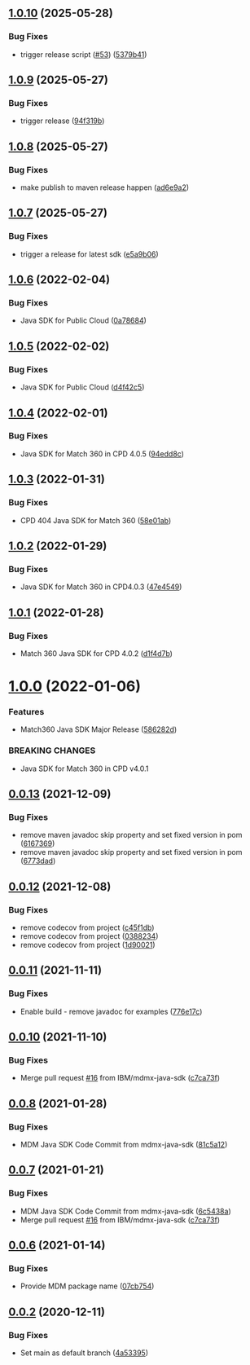 ## [1.0.10](https://github.com/IBM/mdm-java-sdk/compare/1.0.9...1.0.10) (2025-05-28)


### Bug Fixes

* trigger release script ([#53](https://github.com/IBM/mdm-java-sdk/issues/53)) ([5379b41](https://github.com/IBM/mdm-java-sdk/commit/5379b41eb783be9ac9809302cd3f3fa75e728f1d))

## [1.0.9](https://github.com/IBM/mdm-java-sdk/compare/1.0.8...1.0.9) (2025-05-27)


### Bug Fixes

* trigger release ([94f319b](https://github.com/IBM/mdm-java-sdk/commit/94f319b50df9cb3efb7cbcffa9258e3a86c24f31))

## [1.0.8](https://github.com/IBM/mdm-java-sdk/compare/1.0.7...1.0.8) (2025-05-27)


### Bug Fixes

* make publish to maven release happen ([ad6e9a2](https://github.com/IBM/mdm-java-sdk/commit/ad6e9a2597b3d95fc0e09eec17d6fb6bfa452098))

## [1.0.7](https://github.com/IBM/mdm-java-sdk/compare/1.0.6...1.0.7) (2025-05-27)


### Bug Fixes

* trigger a release for latest sdk ([e5a9b06](https://github.com/IBM/mdm-java-sdk/commit/e5a9b06a3ed4f6c33d5c890fa9e6e1c0aa5c2dab))

## [1.0.6](https://github.com/IBM/mdm-java-sdk/compare/1.0.5...1.0.6) (2022-02-04)


### Bug Fixes

* Java SDK for Public Cloud ([0a78684](https://github.com/IBM/mdm-java-sdk/commit/0a78684c60aa41a46198d4800a5610bde1acd257))

## [1.0.5](https://github.com/IBM/mdm-java-sdk/compare/1.0.4...1.0.5) (2022-02-02)


### Bug Fixes

* Java SDK for Public Cloud ([d4f42c5](https://github.com/IBM/mdm-java-sdk/commit/d4f42c5bc402372050a1890d8e28580c3750d435))

## [1.0.4](https://github.com/IBM/mdm-java-sdk/compare/1.0.3...1.0.4) (2022-02-01)


### Bug Fixes

* Java SDK for Match 360 in CPD 4.0.5 ([94edd8c](https://github.com/IBM/mdm-java-sdk/commit/94edd8c3367d0cd5b18f676692425e2702f65d08))

## [1.0.3](https://github.com/IBM/mdm-java-sdk/compare/1.0.2...1.0.3) (2022-01-31)


### Bug Fixes

* CPD 404 Java SDK for Match 360 ([58e01ab](https://github.com/IBM/mdm-java-sdk/commit/58e01ab1186d6f0174e31bad308f1b0f1bf9ebe1))

## [1.0.2](https://github.com/IBM/mdm-java-sdk/compare/1.0.1...1.0.2) (2022-01-29)


### Bug Fixes

* Java SDK for Match 360 in CPD4.0.3  ([47e4549](https://github.com/IBM/mdm-java-sdk/commit/47e4549cdccbae1c11c736d4bb34178796efb33a))

## [1.0.1](https://github.com/IBM/mdm-java-sdk/compare/1.0.0...1.0.1) (2022-01-28)


### Bug Fixes

* Match 360 Java SDK for CPD 4.0.2 ([d1f4d7b](https://github.com/IBM/mdm-java-sdk/commit/d1f4d7bed2b2029d019c1f11593606a20a564320))

# [1.0.0](https://github.com/IBM/mdm-java-sdk/compare/0.0.13...1.0.0) (2022-01-06)


### Features

* Match360 Java SDK Major Release ([586282d](https://github.com/IBM/mdm-java-sdk/commit/586282df46b687a7d596c210eb797b66ca7f1b9e))


### BREAKING CHANGES

* Java SDK for Match 360 in CPD v4.0.1

## [0.0.13](https://github.com/IBM/mdm-java-sdk/compare/0.0.12...0.0.13) (2021-12-09)


### Bug Fixes

* remove maven javadoc skip property and set fixed version in pom ([6167369](https://github.com/IBM/mdm-java-sdk/commit/6167369c829efd8da928695aa73d8882cbf47571))
* remove maven javadoc skip property and set fixed version in pom ([6773dad](https://github.com/IBM/mdm-java-sdk/commit/6773dadfd8a008170fbc59f0d9a392c030e07332))

## [0.0.12](https://github.com/IBM/mdm-java-sdk/compare/0.0.11...0.0.12) (2021-12-08)


### Bug Fixes

* remove codecov from project ([c45f1db](https://github.com/IBM/mdm-java-sdk/commit/c45f1db4ccac04171002387997c38cb4fc070d31))
* remove codecov from project ([0388234](https://github.com/IBM/mdm-java-sdk/commit/0388234628c7b6bc1b91f9820339897c1f091913))
* remove codecov from project ([1d90021](https://github.com/IBM/mdm-java-sdk/commit/1d90021bebc4dec08a2538bb17014f936e67680a))

## [0.0.11](https://github.com/IBM/mdm-java-sdk/compare/0.0.10...0.0.11) (2021-11-11)


### Bug Fixes

* Enable build - remove javadoc for examples ([776e17c](https://github.com/IBM/mdm-java-sdk/commit/776e17cb780ce56571bd82117830f2acef992602))

## [0.0.10](https://github.com/IBM/mdm-java-sdk/compare/0.0.9...0.0.10) (2021-11-10)


### Bug Fixes

* Merge pull request [#16](https://github.com/IBM/mdm-java-sdk/issues/16) from IBM/mdmx-java-sdk ([c7ca73f](https://github.com/IBM/mdm-java-sdk/commit/c7ca73f020031138d45365976c421b560fab2aa9))

## [0.0.8](https://github.com/IBM/mdm-java-sdk/compare/0.0.7...0.0.8) (2021-01-28)


### Bug Fixes

* MDM Java SDK Code Commit from mdmx-java-sdk ([81c5a12](https://github.com/IBM/mdm-java-sdk/commit/81c5a124bd690a70876480a4d2e1e3170f25c722))

## [0.0.7](https://github.com/IBM/mdm-java-sdk/compare/0.0.6...0.0.7) (2021-01-21)


### Bug Fixes

* MDM Java SDK Code Commit from mdmx-java-sdk ([6c5438a](https://github.com/IBM/mdm-java-sdk/commit/6c5438ae14e7eaeb18a2e659a5462f1c380cd70b))
* Merge pull request [#16](https://github.com/IBM/mdm-java-sdk/issues/16) from IBM/mdmx-java-sdk ([c7ca73f](https://github.com/IBM/mdm-java-sdk/commit/c7ca73f020031138d45365976c421b560fab2aa9))

## [0.0.6](https://github.com/IBM/mdm-java-sdk/compare/0.0.5...0.0.6) (2021-01-14)


### Bug Fixes

* Provide MDM package name ([07cb754](https://github.com/IBM/mdm-java-sdk/commit/07cb754dcf6da52fd0d9a00b59e4f54d4fe9215e))

## [0.0.2](https://github.com/IBM/mdm-java-sdk/compare/v0.0.1...0.0.2) (2020-12-11)


### Bug Fixes

* Set main as default branch ([4a53395](https://github.com/IBM/mdm-java-sdk/commit/4a53395fbf009d76d673fa80c8caf406c57db59b))

